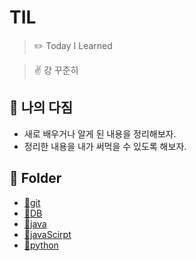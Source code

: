 # TIL

> ✏️ Today I Learned

> ✌️ 걍 꾸준히

## 📜 나의 다짐

- 새로 배우거나 알게 된 내용을 정리해보자.
- 정리한 내용을 내가 써먹을 수 있도록 해보자.

## 📁 Folder

- [📁git](https://github.com/shoon2430/TIL/tree/master/git)
- [📁DB](https://github.com/shoon2430/TIL/tree/master/DB)
- [📁java](https://github.com/shoon2430/TIL/tree/master/java)
- [📁javaScirpt](https://github.com/shoon2430/TIL/tree/master/javaScirpt)
- [📁python](https://github.com/shoon2430/TIL/tree/master/python)
